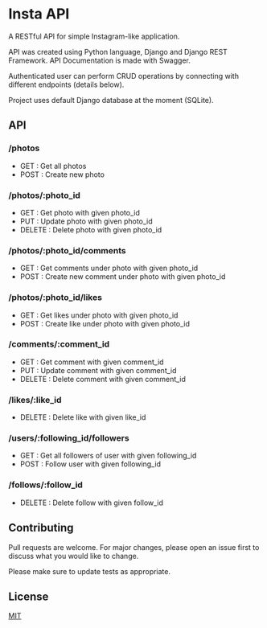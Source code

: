 # Insta API

A RESTful API for simple Instagram-like application.

API was created using Python language, Django and Django REST Framework. API Documentation is made with Swagger.

Authenticated user can perform CRUD operations by connecting with different endpoints (details below).

Project uses default Django database at the moment (SQLite).

## API
### /photos
- GET : Get all photos
- POST : Create new photo
### /photos/:photo_id
- GET : Get photo with given photo_id
- PUT : Update photo with given photo_id
- DELETE : Delete photo with given photo_id
### /photos/:photo_id/comments
- GET : Get comments under photo with given photo_id
- POST : Create new comment under photo with given photo_id
### /photos/:photo_id/likes
- GET : Get likes under photo with given photo_id
- POST : Create like under photo with given photo_id
### /comments/:comment_id
- GET : Get comment with given comment_id
- PUT : Update comment with given comment_id
- DELETE : Delete comment with given comment_id
### /likes/:like_id
- DELETE : Delete like with given like_id
### /users/:following_id/followers
- GET : Get all followers of user with given following_id
- POST : Follow user with given following_id
### /follows/:follow_id
- DELETE : Delete follow with given follow_id

## Contributing

Pull requests are welcome. For major changes, please open an issue first
to discuss what you would like to change.

Please make sure to update tests as appropriate.

## License

[MIT](https://choosealicense.com/licenses/mit/)

